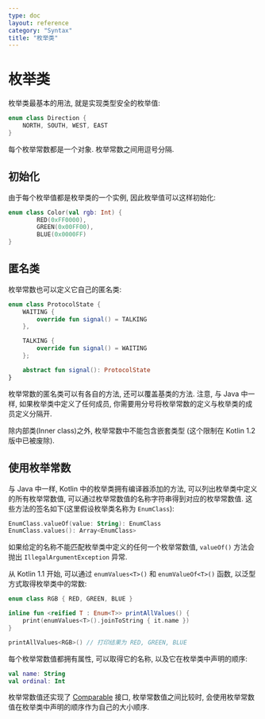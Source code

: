 ```yaml
---
type: doc
layout: reference
category: "Syntax"
title: "枚举类"
---
```


# 枚举类

枚举类最基本的用法, 就是实现类型安全的枚举值:

``` kotlin
enum class Direction {
    NORTH, SOUTH, WEST, EAST
}
```

每个枚举常数都是一个对象. 枚举常数之间用逗号分隔.

## 初始化

由于每个枚举值都是枚举类的一个实例, 因此枚举值可以这样初始化:

``` kotlin
enum class Color(val rgb: Int) {
        RED(0xFF0000),
        GREEN(0x00FF00),
        BLUE(0x0000FF)
}
```

## 匿名类

枚举常数也可以定义它自己的匿名类:

``` kotlin
enum class ProtocolState {
    WAITING {
        override fun signal() = TALKING
    },

    TALKING {
        override fun signal() = WAITING
    };

    abstract fun signal(): ProtocolState
}
```

枚举常数的匿名类可以有各自的方法, 还可以覆盖基类的方法. 注意, 与 Java 中一样, 如果枚举类中定义了任何成员, 你需要用分号将枚举常数的定义与枚举类的成员定义分隔开.

除内部类(Inner class)之外, 枚举常数中不能包含嵌套类型 (这个限制在 Kotlin 1.2 版中已被废除).

## 使用枚举常数

与 Java 中一样, Kotlin 中的枚举类拥有编译器添加的方法, 可以列出枚举类中定义的所有枚举常数值, 可以通过枚举常数值的名称字符串得到对应的枚举常数值. 这些方法的签名如下(这里假设枚举类名称为 `EnumClass`):

``` kotlin
EnumClass.valueOf(value: String): EnumClass
EnumClass.values(): Array<EnumClass>
```

如果给定的名称不能匹配枚举类中定义的任何一个枚举常数值, `valueOf()` 方法会抛出 `IllegalArgumentException` 异常.

从 Kotlin 1.1 开始, 可以通过 `enumValues<T>()` 和 `enumValueOf<T>()` 函数, 以泛型方式取得枚举类中的常数:

``` kotlin
enum class RGB { RED, GREEN, BLUE }

inline fun <reified T : Enum<T>> printAllValues() {
    print(enumValues<T>().joinToString { it.name })
}

printAllValues<RGB>() // 打印结果为 RED, GREEN, BLUE
```

每个枚举常数值都拥有属性, 可以取得它的名称, 以及它在枚举类中声明的顺序:

``` kotlin
val name: String
val ordinal: Int
```

枚举常数值还实现了 [Comparable](https://kotlinlang.org/api/latest/jvm/stdlib/kotlin/-comparable/index.html) 接口, 枚举常数值之间比较时, 会使用枚举常数值在枚举类中声明的顺序作为自己的大小顺序.
